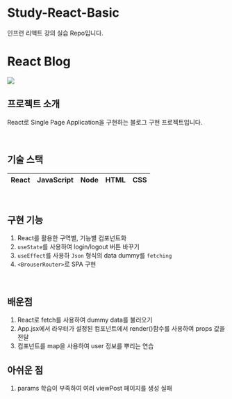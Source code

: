 # Study-React-Basic

인프런 리액트 강의 실습 Repo입니다.

# React Blog

<img src = "ezgif.com-gif-maker (3).gif" >

<br>

## 프로젝트 소개

React로 Single Page Application을 구현하는 블로그 구현 프로젝트입니다.

<br>

## 기술 스택

| React | JavaScript | Node | HTML | CSS |
| :---: | :--------: | :--: | :--: | :-: |

<br>

## 구현 기능

1. React를 활용한 구역별, 기능별 컴포넌트화
2. `useState`를 사용하여 login/logout 버튼 바꾸기
3. `useEffect`를 사용하 `Json` 형식의 data dummy를 `fetching`
4. `<BrouserRouter>`로 SPA 구현

<br>

## 배운점

1. React로 fetch를 사용하여 dummy data를 불러오기
2. App.jsx에서 라우터가 설정된 컴포넌트에서 render()함수를 사용하여 props 값을 전달
3. 컴포넌트를 map을 사용하여 user 정보를 뿌리는 연습

## 아쉬운 점

1. params 학습이 부족하여 여러 viewPost 페이지를 생성 실패
